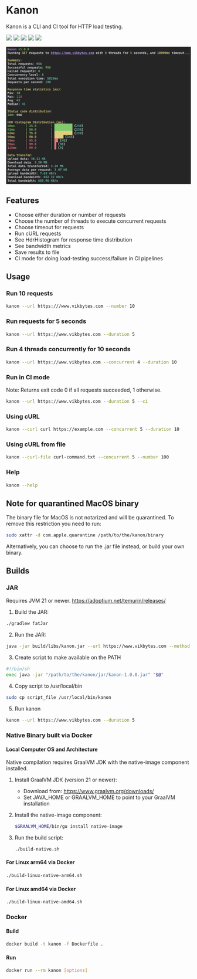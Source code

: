 # Kanon

Kanon is a CLI and CI tool for HTTP load testing.

![](https://img.shields.io/badge/Kotlin-B125EA?style=for-the-badge&logo=kotlin&logoColor=white)
![](https://img.shields.io/badge/gradle-02303A?style=for-the-badge&logo=gradle&logoColor=white)
![](https://img.shields.io/badge/Docker-2CA5E0?style=for-the-badge&logo=docker&logoColor=white)
![](https://img.shields.io/badge/mac%20os-000000?style=for-the-badge&logo=apple&logoColor=white)
![](https://img.shields.io/badge/Linux-FCC624?style=for-the-badge&logo=linux&logoColor=black)

<img src="./kanon_screenshot.png" width="800" />

## Features

- Choose either duration or number of requests
- Choose the number of threads to execute concurrent requests
- Choose timeout for requests
- Run cURL requests
- See HdrHistogram for response time distribution
- See bandwidth metrics
- Save results to file
- CI mode for doing load-testing success/failure in CI pipelines

## Usage

### Run 10 requests

```bash
kanon --url https:///www.vikbytes.com --number 10
```

### Run requests for 5 seconds

```bash
kanon --url https://www.vikbytes.com --duration 5
```

### Run 4 threads concurrently for 10 seconds

```bash
kanon --url https://www.vikbytes.com --concurrent 4 --duration 10
```

### Run in CI mode

Note: Returns exit code 0 if all requests succeeded, 1 otherwise.

```bash
kanon --url https://www.vikbytes.com --duration 5 --ci
```

### Using cURL

```bash
kanon --curl curl https://example.com --concurrent 5 --duration 10
```

### Using cURL from file

```bash
kanon --curl-file curl-command.txt --concurrent 5 --number 100
```

### Help

```bash
kanon --help
```

## Note for quarantined MacOS binary

The binary file for MacOS is not notarized and will be quarantined.
To remove this restriction you need to run:

```bash
sudo xattr -d com.apple.quarantine /path/to/the/kanon/binary
```

Alternatively, you can choose to run the .jar file instead, or build your own binary.

## Builds

### JAR

Requires JVM 21 or newer. https://adoptium.net/temurin/releases/

1. Build the JAR:

```bash
./gradlew fatJar
```

2. Run the JAR:

```bash
java -jar build/libs/kanon.jar --url https://www.vikbytes.com --method GET --concurrent 2 --number 10
```

3. Create script to make available on the PATH

```bash
#!/bin/sh
exec java -jar "/path/to/the/kanon/jar/kanon-1.0.0.jar" "$@"
```

4. Copy script to /usr/local/bin

```bash
sudo cp script_file /usr/local/bin/kanon
```

5. Run kanon

```bash
kanon --url https://www.vikbytes.com --duration 5
```

### Native Binary built via Docker

#### Local Computer OS and Architecture

Native compilation requires GraalVM JDK with the native-image component installed.

1. Install GraalVM JDK (version 21 or newer):
    - Download from: https://www.graalvm.org/downloads/
    - Set JAVA_HOME or GRAALVM_HOME to point to your GraalVM installation

2. Install the native-image component:
   ```bash
   $GRAALVM_HOME/bin/gu install native-image
   ```

3. Run the build script:
   ```bash
   ./build-native.sh
   ```

#### For Linux arm64 via Docker

```bash
./build-linux-native-arm64.sh
```

#### For Linux amd64 via Docker

```bash
./build-linux-native-amd64.sh
```

### Docker

#### Build

```bash
docker build -t kanon -f Dockerfile .
```

#### Run

```bash
docker run --rm kanon [options]
```